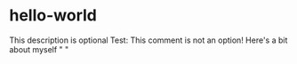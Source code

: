 # hello-world
This description is optional
Test: This comment is not an option!
Here's a bit about myself " "
